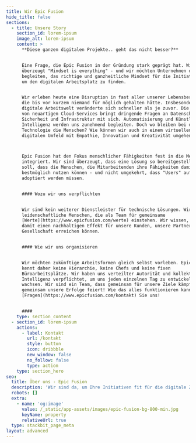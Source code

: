 ```yaml
---
title: Wir Epic Fusion
hide_title: false
sections:
  - title: Unsere Story
    section_id: lorem-ipsum
    image_alt: lorem-ipsum
    content: >
      **Diese ganzen digitalen Projekte.. geht das nicht besser?**


      Eine Frage, die Epic Fusion in der Gründung stark geprägt hat. Wir sind
      überzeugt "Mindset is everything" - und wir möchten Unternehmen dabei
      begleiten, das richtige und ganzheitliche Mindset für die Initiativen rund
      um den digitalen Arbeitsplatz zu finden.


      Wir erleben heute eine Disruption in fast aller unserer Lebensbereiche,
      die bis vor kurzem niemand für möglich gehalten hätte. Insbesondere die
      digitale Arbeitswelt veränderte sich schneller als je zuvor. Die Nutzung
      von neuartigen Cloud-Services bringt dringende Fragen an Datenschutz,
      Sicherheit und Infrastruktur mit sich. Automatisierung und Künstliche
      Intelligenz werden uns zunehmend begleiten. Doch wo bleiben bei der ganzen
      Technologie die Menschen? Wie können wir auch in einem virtuellen,
      digitalen Umfeld mit Empathie, Innovation und Kreativität umgehen?



      Epic Fusion hat den Fokus menschlicher Fähigkeiten fest in die Methodik
      integriert. Wir sind überzeugt, dass eine Lösung so bereitgestellt werden
      soll, dass die Menschen, die Mitarbeitenden ihre Fähigkeiten damit
      bestmöglich nutzen können - und nicht umgekehrt, dass "Users" auf ein Tool
      adoptiert werden müssen. 


      #### Wozu wir uns verpflichten


      Wir sind kein weiterer Dienstleister für technische Lösungen. Wir sind
      leidenschaftliche Menschen, die als Team für gemeinsame
      [Werte](https://www.epicfusion.com/werte) einstehen. Wir wissen, dass wir
      damit einen nachhaltigen Effekt für unsere Kunden, unsere Partner und die
      Gesellschaft erreichen können.


      #### Wie wir uns organisieren


      Wir möchten zukünftige Arbeitsformen gleich selbst vorleben. Epic Fusion
      kennt daher keine Hierarchie, keine Chefs und keine fixen
      Büroarbeitsplätze. Wir haben uns verteilter Autorität und kollektive
      Intelligenz verpflichtet, um uns jeden einzelnen Tag zu entwickeln und zu
      wachsen. Wir sind ein Team, dass gemeinsam für unsere Ziele kämpft und
      gemeinsam unsere Erfolge feiert! Wie das alles funktionieren kann?
      [Fragen](https://www.epicfusion.com/kontakt) Sie uns!


      ####
    type: section_content
  - section_id: lorem-ipsum
    actions:
      - label: Kontakt
        url: /kontakt
        style: button
        icon: dribbble
        new_window: false
        no_follow: false
        type: action
    type: section_hero
seo:
  title: Über uns - Epic Fusion
  description: 'Wir sind da, um Ihre Initiativen fit für die digitale Zukunft zu machen! '
  robots: []
  extra:
    - name: 'og:image'
      value: /_static/app-assets/images/epic-fusion-bg-800-min.jpg
      keyName: property
      relativeUrl: true
  type: stackbit_page_meta
layout: advanced
---
```

